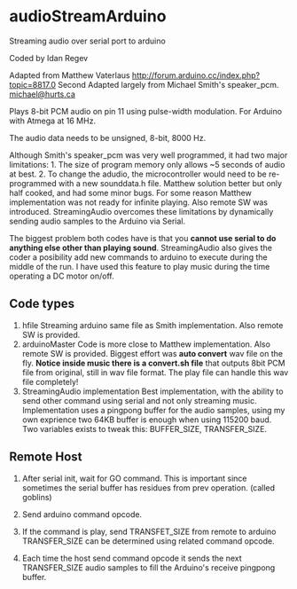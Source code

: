 # audioStreamArduino
Streaming audio over serial port to arduino

 Coded by Idan Regev

 Adapted from Matthew Vaterlaus http://forum.arduino.cc/index.php?topic=8817.0
 Second Adapted largely from Michael Smith's speaker_pcm.
 <michael@hurts.ca>


 Plays 8-bit PCM audio on pin 11 using pulse-width modulation.
 For Arduino with Atmega at 16 MHz.

 The audio data needs to be unsigned, 8-bit, 8000 Hz.

 Although Smith's speaker_pcm was very well programmed, it
 had two major limitations:  1. The size of program memory only
 allows ~5 seconds of audio at best.  2. To change the adudio,
 the microcontroller would need to be re-programmed with a new
 sounddata.h file.
 Matthew solution better but only half cooked, and had some minor bugs.
 For some reason Matthew implementation was not ready for infinite playing.
 Also remote SW was introduced.
 StreamingAudio overcomes these limitations by dynamically
 sending audio samples to the Arduino via Serial.

 The biggest problem both codes have is that you **cannot use serial to do
 anything else other than playing sound**.
 StreamingAudio also gives the coder a posibility add new commands to arduino to execute during the middle of the run.
 I have used this feature to play music during the time operating a DC motor on/off.

## Code types
1. hfile
 Streaming arduino same file as Smith implementation.
 Also remote SW is provided.
2. arduinoMaster
 Code is more close to Matthew implementation.
 Also remote SW is provided.
 Biggest effort was **auto convert** wav file on the fly.
 __Notice inside music there is a convert.sh file__ that outputs 8bit PCM file from original,
 still in wav file format.
 The play file can handle this wav file completely!
3. StreamingAudio implementation
Best implementation, with the ability to send other command using serial and not only streaming music.
Implementation uses a pingpong buffer for the audio samples, using my own
exprience two 64KB buffer is enough when using 115200 baud.
Two variables exists to tweak this:
BUFFER_SIZE, TRANSFER_SIZE.


 Remote Host
 -----------
 1.  After serial init, wait for GO command. This is important since
     sometimes the serial buffer has residues from prev operation. (called goblins)

 2.  Send arduino command opcode.

 3.  If the command is play, send TRANSFET_SIZE from remote to arduino
     TRANSFER_SIZE can be determined using related command opcode.

 4.  Each time the host send command opcode it sends the next
     TRANSFER_SIZE audio samples to fill the Arduino's receive pingpong buffer.

